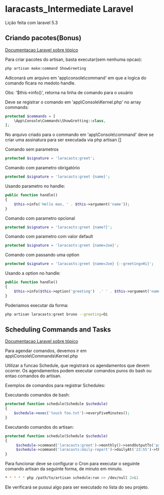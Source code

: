 # laracasts_Intermediate Laravel

Lição feita com laravel 5.3

## Criando pacotes(Bonus)

[Documentacao Laravel sobre tópico](https://laravel.com/docs/master/artisan)

Para criar pacotes do artisan, basta executar(sem nenhuma opcao):
```sh
php artisan make:command ShowGreeting
```
Adiconará um arquivo em 'app\console\command\' em que a logica do comando ficara no medoto handle.

Obs: '$this->info()', retorna na linha de comando para o usuário

Deve se registrar o comando em 'app\Console\Kernel.php' no array commands:

```php
protected $commands = [
    \App\Console\Commands\ShowGretting::class,
];
```
No arquivo criado para o commando em 'app\Console\command' deve se criar uma assinatura para ser executada via php artisan []

Comando sem parametros
```php
protected $signature = 'laracasts:greet';
```

Comando com parametro obrigatório
```php
protected $signature = 'laracasts:greet {name}';
```

Usando parametro no handle:
```php
public function handle()
{
    $this->info('Hello man, ' . $this->argument('name'));
}
```

Comando com parametro opcional
```php
protected $signature = 'laracasts:greet {name?}';
```
Comando com parametro com valor default
```php
protected $signature = 'laracasts:greet {name=Joe}';
```

Comando com passando uma option
```php
protected $signature = 'laracasts:greet {name=Joe} {--greeting=Hi}';
```

Usando a option no handle:
```php
public function handle()
{
    $this->info($this->option('greeting')  .' ' . $this->argument('name'));
}
```
Poderiamos executar da forma:

```sh
php artisan laracasts:greet bruno --greeting=Oi
```


## Scheduling Commands and Tasks

[Documentacao Laravel sobre tópico](https://laravel.com/docs/master/scheduling)

Para agendar comandos, devemos ir em app\Console\Commands\Kernel.php

Utilizar a funcao Schedule, que registrará os agendamentos que devem ocorrer.
Os agendamentos podem executar comandos puros do bash ou entao comandos do artisan.

Exemplos de comandos para registrar Schedules:

Executando comandos de bash:

```php
protected function schedule(Schedule $schedule)
{
    $schedule->exec('touch foo.txt')->everyFiveMinutes();
}
```

Executando comandos do artisan:

```php
protected function schedule(Schedule $schedule)
{
     $schedule->command('laracasts:greet')->monthly()->sendOutputTo('path/to/file')->emailOutputTo('mail@mail.com');
     $schedule->command('laracasts:daily-report')->dailyAt('23:55')->thenPing('url');
}
```

Para funcionar deve se configurar o Cron para executar o seguinte comando artisan da seguinte forma, de minuto em minuto.

```sh
* * * * * php /path/to/artisan schedule:run >> /dev/null 2>&1
```

Ele verificará se pussui algo para ser executado no lista do seu projeto.